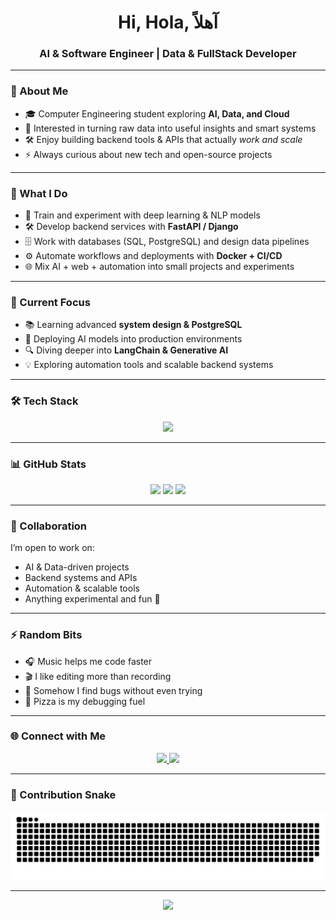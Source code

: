<h1 align="center">Hi, Hola, آهلاً</h1>
<h3 align="center">AI & Software Engineer | Data & FullStack Developer</h3>

---

### 🚀 About Me
- 🎓 Computer Engineering student exploring **AI, Data, and Cloud**  
- 🧠 Interested in turning raw data into useful insights and smart systems  
- 🛠️ Enjoy building backend tools & APIs that actually *work and scale*  
- ⚡ Always curious about new tech and open-source projects  

---

### 🔧 What I Do
- 🤖 Train and experiment with deep learning & NLP models  
- 🛠️ Develop backend services with **FastAPI / Django**  
- 🗄️ Work with databases (SQL, PostgreSQL) and design data pipelines  
- ⚙️ Automate workflows and deployments with **Docker + CI/CD**  
- 🌐 Mix AI + web + automation into small projects and experiments  

---

### 🎯 Current Focus
- 📚 Learning advanced **system design & PostgreSQL**  
- 🚀 Deploying AI models into production environments  
- 🔍 Diving deeper into **LangChain & Generative AI**  
- 💡 Exploring automation tools and scalable backend systems  

---

### 🛠️ Tech Stack
<p align="center">
  <img src="https://skillicons.dev/icons?i=python,cpp,js,react,nodejs,fastapi,django,mysql,postgresql,docker,git,github,vscode&perline=6" />
</p>

---

### 📊 GitHub Stats
<p align="center">
  <img src="https://github-readme-stats.vercel.app/api?username=ahmedorabii17&show_icons=true&theme=tokyonight" />
  <img src="https://github-readme-streak-stats.herokuapp.com/?user=ahmedorabii17&theme=tokyonight" />
  <img src="https://github-readme-stats.vercel.app/api/top-langs/?username=ahmedorabii17&layout=compact&theme=tokyonight" />
</p>

---

### 🤝 Collaboration
I’m open to work on:
- AI & Data-driven projects  
- Backend systems and APIs  
- Automation & scalable tools  
- Anything experimental and fun 🚀  

---

### ⚡ Random Bits
- 🎧 Music helps me code faster  
- 🎬 I like editing more than recording  
- 🐛 Somehow I find bugs without even trying  
- 🍕 Pizza is my debugging fuel  

---

### 🌐 Connect with Me
<p align="center">
  <a href="https://www.linkedin.com/in/ahmed-orabi-2ab0422a3/" target="_blank">
    <img src="https://img.shields.io/badge/LinkedIn-0077B5?style=for-the-badge&logo=linkedin&logoColor=white" />
  </a>
  <a href="ahmedorabii7@hotmail.com">
    <img src="https://img.shields.io/badge/Email-D14836?style=for-the-badge&logo=gmail&logoColor=white" />
  </a>
</p>

---

### 🐍 Contribution Snake
<p align="center">
  <img src="https://raw.githubusercontent.com/ahmedorabii17/ahmedorabii17/output/snake.svg" alt="Snake animation" />
</p>

---

<p align="center">
  <img src="https://komarev.com/ghpvc/?username=ahmedorabii17&label=Profile+Views&color=blue&style=flat" />
</p>
